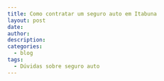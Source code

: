 ```yaml
---
title: Como contratar um seguro auto em Itabuna
layout: post
date:
author:
description:
categories:
  - blog
tags:
  - Dúvidas sobre seguro auto
---
```

